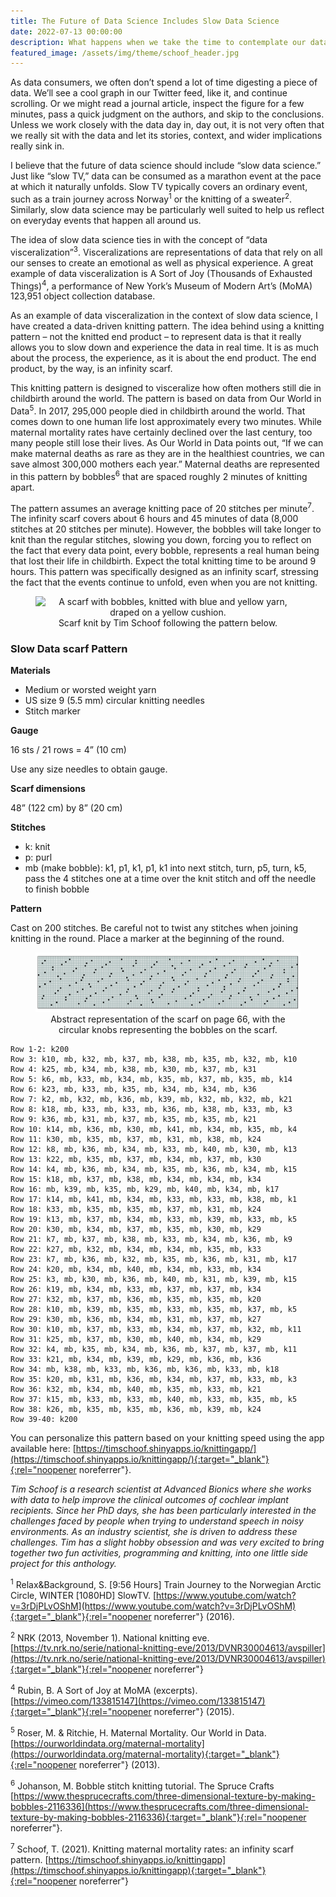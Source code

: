 ```yaml
---
title: The Future of Data Science Includes Slow Data Science
date: 2022-07-13 00:00:00
description: What happens when we take the time to contemplate our data? Tim Schoof explores this, and more, through the creation of a knitting pattern.
featured_image: /assets/img/theme/schoof_header.jpg
---
```


As data consumers, we often don’t spend a lot of time digesting a piece of data. We’ll see a cool graph in our Twitter feed, like it, and continue scrolling. Or we might read a journal article, inspect the figure for a few minutes, pass a quick judgment on the authors, and skip to the conclusions. Unless we work closely with the data day in, day out, it is not very often that we really sit with the data and let its stories, context, and wider implications really sink in.

I believe that the future of data science should include “slow data science.” Just like “slow TV,” data can be consumed as a marathon event at the pace at which it naturally unfolds. Slow TV typically covers an ordinary event, such as a train journey across Norway<sup>1</sup> or the knitting of a sweater<sup>2</sup>. Similarly, slow data science may be particularly well suited to help us reflect on everyday events that happen all around us.

The idea of slow data science ties in with the concept of “data visceralization”<sup>3</sup>. Visceralizations are representations of data that rely on all our senses to create an emotional as well as physical experience. A great example of data visceralization is A Sort of Joy (Thousands of Exhausted Things)<sup>4</sup>, a performance of New York’s Museum of Modern Art’s (MoMA) 123,951 object collection database.

As an example of data visceralization in the context of slow data science, I have created a data-driven knitting pattern. The idea behind using a knitting pattern – not the knitted end product – to represent data is that it really allows you to slow down and experience the data in real time. It is as much about the process, the experience, as it is about the end product. The end product, by the way, is an infinity scarf.

This knitting pattern is designed to visceralize how often mothers still die in childbirth around the world. The pattern is based on data from Our World in Data<sup>5</sup>. In 2017, 295,000 people died in childbirth around the world. That comes down to one human life lost approximately every two minutes. While maternal mortality rates have certainly declined over the last century, too many people still lose their lives. As Our World in Data points out, “If we can make maternal deaths as rare as they are in the healthiest countries, we can save almost 300,000 mothers each year.” Maternal deaths are represented in this pattern by bobbles<sup>6</sup> that are spaced roughly 2 minutes of knitting apart.

The pattern assumes an average knitting pace of 20 stitches per minute<sup>7</sup>. The infinity scarf covers about 6 hours and 45 minutes of data (8,000 stitches at 20 stitches per minute). However, the bobbles will take longer to knit than the regular stitches, slowing you down, forcing you to reflect on the fact that every data point, every bobble, represents a real human being that lost their life in childbirth. Expect the total knitting time to be around 9 hours. This pattern was specifically designed as an infinity scarf, stressing the fact that the events continue to unfold, even when you are not knitting.

<center>
<figure>
	<img src="../assets/img/theme/schoof_figure_1.jpg" alt="A scarf with bobbles, knitted with blue and yellow yarn, draped on a yellow cushion.">
	<figcaption>Scarf knit by Tim Schoof following the pattern below.</figcaption>
</figure>
</center>

### Slow Data scarf Pattern

**Materials**
- Medium or worsted weight yarn
- US size 9 (5.5 mm) circular knitting needles
- Stitch marker

**Gauge**

16 sts / 21 rows = 4” (10 cm)

Use any size needles to obtain gauge.

**Scarf dimensions**

48” (122 cm) by 8” (20 cm)

**Stitches**
- k: knit
- p: purl
- mb (make bobble): k1, p1, k1, p1, k1 into next stitch, turn, p5, turn, k5, pass the 4 stitches one at a time over the knit stitch and off the needle to finish bobble

**Pattern**

Cast on 200 stitches. Be careful not to twist any stitches when joining knitting in the round. Place a marker at the beginning of the round.

<center>
<figure>
	<img src="../assets/img/theme/schoof_figure_2.jpg">
	<figcaption>Abstract representation of the scarf on page 66, with the circular knobs representing the bobbles on the scarf.</figcaption>
</figure>
</center>

```
Row 1-2: k200
Row 3: k10, mb, k32, mb, k37, mb, k38, mb, k35, mb, k32, mb, k10 
Row 4: k25, mb, k34, mb, k38, mb, k30, mb, k37, mb, k31
Row 5: k6, mb, k33, mb, k34, mb, k35, mb, k37, mb, k35, mb, k14 
Row 6: k23, mb, k33, mb, k35, mb, k34, mb, k34, mb, k36
Row 7: k2, mb, k32, mb, k36, mb, k39, mb, k32, mb, k32, mb, k21 
Row 8: k18, mb, k33, mb, k33, mb, k36, mb, k38, mb, k33, mb, k3 
Row 9: k36, mb, k31, mb, k37, mb, k35, mb, k35, mb, k21
Row 10: k14, mb, k36, mb, k30, mb, k41, mb, k34, mb, k35, mb, k4 
Row 11: k30, mb, k35, mb, k37, mb, k31, mb, k38, mb, k24
Row 12: k8, mb, k36, mb, k34, mb, k33, mb, k40, mb, k30, mb, k13 
Row 13: k22, mb, k35, mb, k37, mb, k34, mb, k37, mb, k30
Row 14: k4, mb, k36, mb, k34, mb, k35, mb, k36, mb, k34, mb, k15 
Row 15: k18, mb, k37, mb, k38, mb, k34, mb, k34, mb, k34
Row 16: mb, k39, mb, k35, mb, k29, mb, k40, mb, k34, mb, k17 
Row 17: k14, mb, k41, mb, k34, mb, k33, mb, k33, mb, k38, mb, k1 
Row 18: k33, mb, k35, mb, k35, mb, k37, mb, k31, mb, k24
Row 19: k13, mb, k37, mb, k34, mb, k33, mb, k39, mb, k33, mb, k5 
Row 20: k30, mb, k34, mb, k37, mb, k35, mb, k30, mb, k29
Row 21: k7, mb, k37, mb, k38, mb, k33, mb, k34, mb, k36, mb, k9 
Row 22: k27, mb, k32, mb, k34, mb, k34, mb, k35, mb, k33
Row 23: k7, mb, k36, mb, k32, mb, k35, mb, k36, mb, k31, mb, k17 
Row 24: k20, mb, k34, mb, k40, mb, k34, mb, k33, mb, k34
Row 25: k3, mb, k30, mb, k36, mb, k40, mb, k31, mb, k39, mb, k15 
Row 26: k19, mb, k34, mb, k33, mb, k37, mb, k37, mb, k34
Row 27: k32, mb, k37, mb, k36, mb, k35, mb, k35, mb, k20
Row 28: k10, mb, k39, mb, k35, mb, k33, mb, k35, mb, k37, mb, k5 
Row 29: k30, mb, k36, mb, k34, mb, k31, mb, k37, mb, k27
Row 30: k10, mb, k37, mb, k33, mb, k34, mb, k37, mb, k32, mb, k11 
Row 31: k25, mb, k37, mb, k30, mb, k40, mb, k34, mb, k29
Row 32: k4, mb, k35, mb, k34, mb, k36, mb, k37, mb, k37, mb, k11 
Row 33: k21, mb, k34, mb, k39, mb, k29, mb, k36, mb, k36
Row 34: mb, k38, mb, k33, mb, k36, mb, k36, mb, k33, mb, k18 
Row 35: k20, mb, k31, mb, k36, mb, k34, mb, k37, mb, k33, mb, k3 
Row 36: k32, mb, k34, mb, k40, mb, k35, mb, k33, mb, k21
Row 37: k15, mb, k33, mb, k33, mb, k40, mb, k33, mb, k35, mb, k5 
Row 38: k26, mb, k35, mb, k35, mb, k36, mb, k39, mb, k24
Row 39-40: k200
```

You can personalize this pattern based on your knitting speed using the app available here: [https://timschoof.shinyapps.io/knittingapp/](https://timschoof.shinyapps.io/knittingapp/){:target="_blank"}{:rel="noopener noreferrer"}.


*Tim Schoof is a research scientist at Advanced Bionics where she works with data to help improve the clinical outcomes of cochlear implant recipients. Since her PhD days, she has been particularly interested in the challenges faced by people when trying to understand speech in noisy environments. As an industry scientist, she is driven to address these challenges. Tim has a slight hobby obsession and was very excited to bring together two fun activities, programming and knitting, into one little side project for this anthology.*


<sup>1</sup> Relax&Background, S. [9:56 Hours] Train Journey to the Norwegian Arctic Circle, WINTER [1080HD] SlowTV. [https://www.youtube.com/watch?v=3rDjPLvOShM](https://www.youtube.com/watch?v=3rDjPLvOShM){:target="_blank"}{:rel="noopener noreferrer"} (2016).

<sup>2</sup> NRK (2013, November 1). National knitting eve. [https://tv.nrk.no/serie/national-knitting-eve/2013/DVNR30004613/avspiller](https://tv.nrk.no/serie/national-knitting-eve/2013/DVNR30004613/avspiller){:target="_blank"}{:rel="noopener noreferrer"}

<sup>4</sup> Rubin, B. A Sort of Joy at MoMA (excerpts). [https://vimeo.com/133815147](https://vimeo.com/133815147){:target="_blank"}{:rel="noopener noreferrer"} (2015). 

<sup>5</sup> Roser, M. & Ritchie, H. Maternal Mortality. Our World in Data. [https://ourworldindata.org/maternal-mortality](https://ourworldindata.org/maternal-mortality){:target="_blank"}{:rel="noopener noreferrer"} (2013).

<sup>6</sup> Johanson, M. Bobble stitch knitting tutorial. The Spruce Crafts [https://www.thesprucecrafts.com/three-dimensional-texture-by-making-bobbles-2116336](https://www.thesprucecrafts.com/three-dimensional-texture-by-making-bobbles-2116336){:target="_blank"}{:rel="noopener noreferrer"}.

<sup>7</sup> Schoof, T. (2021). Knitting maternal mortality rates: an infinity scarf pattern. [https://timschoof.shinyapps.io/knittingapp](https://timschoof.shinyapps.io/knittingapp){:target="_blank"}{:rel="noopener noreferrer"}